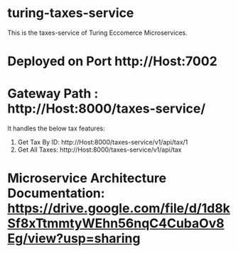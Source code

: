# turing-taxes-service

This is the taxes-service of Turing Eccomerce Microservices. 


# Deployed on Port http://Host:7002

# Gateway Path :  http://Host:8000/taxes-service/ 

It handles the below tax features:

1. Get Tax By ID: http://Host:8000/taxes-service/v1/api/tax/1
2. Get All Taxes: http://Host:8000/taxes-service/v1/api/tax

# Microservice Architecture Documentation: https://drive.google.com/file/d/1d8kSf8xTtmmtyWEhn56nqC4CubaOv8Eg/view?usp=sharing





